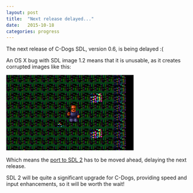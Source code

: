 ```yaml
---
layout: post
title:  "Next release delayed..."
date:   2015-10-18
categories: progress
---
```

The next release of C-Dogs SDL, version 0.6, is being delayed :(

An OS X bug with SDL image 1.2 means that it is unusable, as it creates corrupted images like this:

![](sdl_image_corruption.png)

Which means the [port to SDL 2](https://github.com/cxong/cdogs-sdl/issues/169) has to be moved ahead, delaying the next release.

SDL 2 will be quite a significant upgrade for C-Dogs, providing speed and input enhancements, so it will be worth the wait!